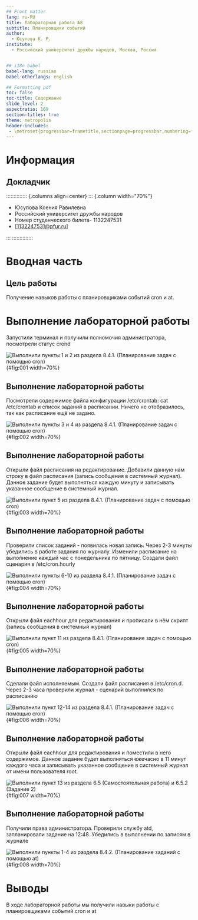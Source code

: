 ```yaml
---
## Front matter
lang: ru-RU
title: Лабораторная работа №8
subtitle: Планировщики событий
author:
  - Юсупова К. Р.
institute:
  - Российский университет дружбы народов, Москва, Россия


## i18n babel
babel-lang: russian
babel-otherlangs: english

## Formatting pdf
toc: false
toc-title: Содержание
slide_level: 2
aspectratio: 169
section-titles: true
theme: metropolis
header-includes:
 - \metroset{progressbar=frametitle,sectionpage=progressbar,numbering=fraction}
---
```


# Информация

## Докладчик

:::::::::::::: {.columns align=center}
::: {.column width="70%"}

  * Юсупова Ксения Равилевна
  * Российский университет дружбы народов
  * Номер студенческого билета- 1132247531
  * [1132247531@pfur.ru]

:::
::::::::::::::


# Вводная часть

## Цель работы

Получение навыков работы с планировщиками событий cron и at.

# Выполнение лабораторной работы

Запустили терминал и получили полномочия администратора, посмотрели статус crond

![Выполнили пункты 1 и 2 из раздела 8.4.1. (Планирование задач с помощью cron)](image/1.png){#fig:001 width=70%}

## Выполнение лабораторной работы

Посмотрели содержимое файла конфигурации /etc/crontab:
cat /etc/crontab и список заданий в расписании. Ничего не отобразилось, так как расписание ещё не задано.

![Выполнили пункты 3 и 4 из раздела 8.4.1. (Планирование задач с помощью cron)](image/2.png){#fig:002 width=70%}

## Выполнение лабораторной работы

Открыли файл расписания на редактирование. Добавили данную нам строку в файл расписания (запись сообщения в системный журнал). Данное задание будет выполняться каждую минуту и записывать указанное сообщение в системный журнал.

![Выполнили пункт 5 из раздела 8.4.1. (Планирование задач с помощью cron)](image/3.png){#fig:003 width=70%}

## Выполнение лабораторной работы

Проверили список заданий - появилась новая запись. Через 2-3 минуты убедились в работе задания по журналу. Изменили расписание на выполнение каждый час с понедельника по пятницу. Создали файл сценария в /etc/cron.hourly 

![Выполнили пункты 6-10 из раздела 8.4.1. (Планирование задач с помощью cron)](image/4.png){#fig:004 width=70%}

## Выполнение лабораторной работы

Открыли файл eachhour для редактирования и прописали в нём скрипт (запись сообщения в системный журнал)

![Выполнили пункт 11 из раздела 8.4.1. (Планирование задач с помощью cron)](image/5.png){#fig:005 width=70%}

## Выполнение лабораторной работы

Сделали файл исполняемым. Создали файл расписания в /etc/cron.d. Через 2-3 часа проверили журнал - сценарий выполнился по расписанию 

![Выполнили пункт 12-14 из раздела 8.4.1. (Планирование задач с помощью cron)](image/6.png){#fig:006 width=70%}

## Выполнение лабораторной работы

Открыли файл eachhour для редактирования и поместили в него содержимое. Данное задание будет выполняться ежечасно в 11 минут каждого часа и записывать указанное сообщение в системный журнал от имени пользователя root.

![Выполнили пункт 13 из раздела 6.5 (Самостоятельная работа) и 6.5.2 (Задание 2)](image/7.png){#fig:007 width=70%}

## Выполнение лабораторной работы

Получили права администратора. Проверили службу atd, запланировали задание на 12:48. Убедились в выполнении по записям в журнале

![Выполнили пункты 1-4 из раздела  8.4.2. (Планирование заданий с помощью at)](image/8.png){#fig:008 width=70%}


# Выводы

В ходе лабораторной работы мы получили навыки работы с планировщиками событий cron и at



